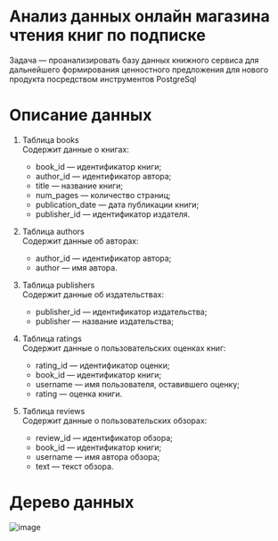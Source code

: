 # Анализ данных онлайн магазина чтения книг по подписке

Задача — проанализировать базу данных книжного сервиса для дальнейшего формирования ценностного предложения для нового продукта посредством инструментов PostgreSql

Описание данных
=
1. Таблица books  
Содержит данные о книгах:
    - book_id — идентификатор книги;
    - author_id — идентификатор автора;
    - title — название книги;
    - num_pages — количество страниц;
    - publication_date — дата публикации книги;
    - publisher_id — идентификатор издателя.
    
    
2. Таблица authors  
Содержит данные об авторах:
    - author_id — идентификатор автора;
    - author — имя автора.
    
    
3. Таблица publishers  
Содержит данные об издательствах:
    - publisher_id — идентификатор издательства;
    - publisher — название издательства;
    
    
4. Таблица ratings  
Содержит данные о пользовательских оценках книг:
    - rating_id — идентификатор оценки;
    - book_id — идентификатор книги;
    - username — имя пользователя, оставившего оценку;
    - rating — оценка книги.
    
    
5. Таблица reviews  
Содержит данные о пользовательских обзорах:
    - review_id — идентификатор обзора;
    - book_id — идентификатор книги;
    - username — имя автора обзора;
    - text — текст обзора.


# Дерево данных
![image](https://pictures.s3.yandex.net/resources/scheme_1589269096.png)
    